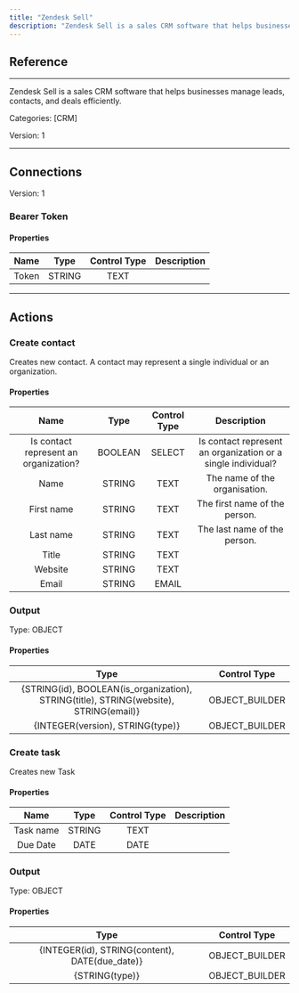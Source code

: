 ```yaml
---
title: "Zendesk Sell"
description: "Zendesk Sell is a sales CRM software that helps businesses manage leads, contacts, and deals efficiently."
---
```

## Reference
<hr />

Zendesk Sell is a sales CRM software that helps businesses manage leads, contacts, and deals efficiently.


Categories: [CRM]


Version: 1

<hr />



## Connections

Version: 1


### Bearer Token

#### Properties

|      Name      |     Type     |     Control Type     |     Description     |
|:--------------:|:------------:|:--------------------:|:-------------------:|
| Token | STRING | TEXT  |  |





<hr />





## Actions


### Create contact
Creates new contact. A contact may represent a single individual or an organization.

#### Properties

|      Name      |     Type     |     Control Type     |     Description     |
|:--------------:|:------------:|:--------------------:|:-------------------:|
| Is contact represent an organization? | BOOLEAN | SELECT  |  Is contact represent an organization or a single individual?  |
| Name | STRING | TEXT  |  The name of the organisation.  |
| First name | STRING | TEXT  |  The first name of the person.  |
| Last name | STRING | TEXT  |  The last name of the person.  |
| Title | STRING | TEXT  |  |
| Website | STRING | TEXT  |  |
| Email | STRING | EMAIL  |  |


### Output



Type: OBJECT


#### Properties

|     Type     |     Control Type     |
|:------------:|:--------------------:|
| {STRING\(id), BOOLEAN\(is_organization), STRING\(title), STRING\(website), STRING\(email)} | OBJECT_BUILDER  |
| {INTEGER\(version), STRING\(type)} | OBJECT_BUILDER  |






### Create task
Creates new Task

#### Properties

|      Name      |     Type     |     Control Type     |     Description     |
|:--------------:|:------------:|:--------------------:|:-------------------:|
| Task name | STRING | TEXT  |  |
| Due Date | DATE | DATE  |  |


### Output



Type: OBJECT


#### Properties

|     Type     |     Control Type     |
|:------------:|:--------------------:|
| {INTEGER\(id), STRING\(content), DATE\(due_date)} | OBJECT_BUILDER  |
| {STRING\(type)} | OBJECT_BUILDER  |






